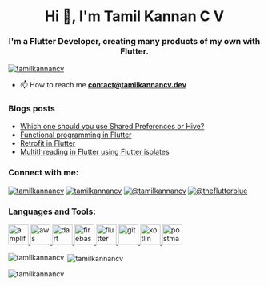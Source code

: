 <h1 align="center">Hi 👋, I'm Tamil Kannan C V</h1>
<h3 align="center">I'm a Flutter Developer, creating many products of my own with Flutter.</h3>


<p align="left"> <a href="https://twitter.com/tamilkannancv" target="blank"><img src="https://img.shields.io/twitter/follow/tamilkannancv?logo=twitter&style=for-the-badge" alt="tamilkannancv" /></a> </p>

- 📫 How to reach me **contact@tamilkannancv.dev**

### Blogs posts
<!-- BLOG-POST-LIST:START -->
- [Which one should you use Shared Preferences or Hive?](https://tamilkannancv.medium.com/which-one-should-you-use-shared-preferences-or-hive-ef3e4f2773eb?source=rss-9d3af0d8d97d------2)
- [Functional programming in Flutter](https://tamilkannancv.medium.com/functional-programming-in-flutter-75b950647bd5?source=rss-9d3af0d8d97d------2)
- [Retrofit in Flutter](https://tamilkannancv.medium.com/retrofit-in-flutter-1e2feb58c71a?source=rss-9d3af0d8d97d------2)
- [Multithreading in Flutter using Flutter isolates](https://tamilkannancv.medium.com/multithreading-in-flutter-using-flutter-isolates-e3abe1ab29f4?source=rss-9d3af0d8d97d------2)
<!-- BLOG-POST-LIST:END -->

<h3 align="left">Connect with me:</h3>
<p align="left">
<a href="https://twitter.com/tamilkannancv" target="blank"><img align="center" src="https://img.shields.io/badge/Twitter-%231DA1F2.svg?style=for-the-badge&logo=Twitter&logoColor=white" alt="tamilkannancv"  /></a>
<a href="https://linkedin.com/in/tamilkannancv" target="blank"><img align="center" src="https://img.shields.io/badge/linkedin-%230077B5.svg?style=for-the-badge&logo=linkedin&logoColor=white" alt="tamilkannancv" /></a>
<a href="https://medium.com/@tamilkannancv" target="blank"><img align="center" src="https://img.shields.io/badge/Medium-12100E?style=for-the-badge&logo=medium&logoColor=white" alt="@tamilkannancv"  /></a>
<a href="https://www.youtube.com/c/@theflutterblue" target="blank"><img align="center" src="https://img.shields.io/badge/YouTube-%23FF0000.svg?style=for-the-badge&logo=YouTube&logoColor=white" alt="@theflutterblue"  /></a>
</p>

<h3 align="left">Languages and Tools:</h3>
<p align="left"> <a href="https://aws.amazon.com/amplify/" target="_blank" rel="noreferrer"> <img src="https://docs.amplify.aws/assets/logo-dark.svg" alt="amplify" width="40" height="40"/> </a> <a href="https://aws.amazon.com" target="_blank" rel="noreferrer"> <img src="https://docs.amplify.aws/assets/aws.svg" alt="aws" width="40" height="40"/> </a> <a href="https://dart.dev" target="_blank" rel="noreferrer"> <img src="https://www.vectorlogo.zone/logos/dartlang/dartlang-icon.svg" alt="dart" width="40" height="40"/> </a> <a href="https://firebase.google.com/" target="_blank" rel="noreferrer"> <img src="https://www.vectorlogo.zone/logos/firebase/firebase-icon.svg" alt="firebase" width="40" height="40"/> </a> <a href="https://flutter.dev" target="_blank" rel="noreferrer"> <img src="https://www.vectorlogo.zone/logos/flutterio/flutterio-icon.svg" alt="flutter" width="40" height="40"/> </a> <a href="https://git-scm.com/" target="_blank" rel="noreferrer"> <img src="https://www.vectorlogo.zone/logos/git-scm/git-scm-icon.svg" alt="git" width="40" height="40"/> </a> <a href="https://kotlinlang.org" target="_blank" rel="noreferrer"> <img src="https://www.vectorlogo.zone/logos/kotlinlang/kotlinlang-icon.svg" alt="kotlin" width="40" height="40"/> </a> <a href="https://postman.com" target="_blank" rel="noreferrer"> <img src="https://www.vectorlogo.zone/logos/getpostman/getpostman-icon.svg" alt="postman" width="40" height="40"/> </a> </p>

<p><img align="left" src="https://github-readme-stats.vercel.app/api/top-langs?username=tamilkannancv&show_icons=true&locale=en&layout=compact" alt="tamilkannancv" /></p>

<p>&nbsp;<img align="center" src="https://github-readme-stats.vercel.app/api?username=tamilkannancv&show_icons=true&locale=en" alt="tamilkannancv" /></p>

<p><img align="center" src="https://github-readme-streak-stats.herokuapp.com/?user=tamilkannancv&" alt="tamilkannancv" /></p>

